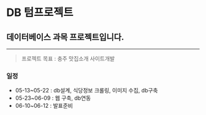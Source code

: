 # DB 텀프로젝트
## 데이터베이스 과목 프로젝트입니다.
----
>프로젝트 목표 : 충주 맛집소개 사이트개발
### 일정
* 05-13~05-22 : db설계, 식당정보 크롤링, 이미지 수집, db구축
* 05-23~06-09 : 웹 구축, db연동
* 06-10~06-12 : 발표준비
